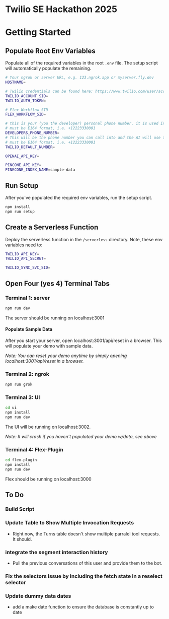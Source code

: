 # Twilio SE Hackathon 2025

# Getting Started

## Populate Root Env Variables

Populate all of the required variables in the root `.env` file. The setup script will automatically populate the remaining.

```bash
# Your ngrok or server URL, e.g. 123.ngrok.app or myserver.fly.dev
HOSTNAME=

# Twilio credentials can be found here: https://www.twilio.com/user/account
TWILIO_ACCOUNT_SID=
TWILIO_AUTH_TOKEN=

# Flex Workflow SID
FLEX_WORKFLOW_SID=

# this is your (you the developer) personal phone number. it is used in the mock-database.
# must be E164 format, i.e. +12223330001
DEVELOPERS_PHONE_NUMBER=
# This will be the phone number you can call into and the AI will use to send SMS messages, if applicable
# must be E164 format, i.e. +12223330001
TWILIO_DEFAULT_NUMBER=

OPENAI_API_KEY=

PINCONE_API_KEY=
PINECONE_INDEX_NAME=sample-data
```

## Run Setup

After you've populated the required env variables, run the setup script.

```bash
npm install
npm run setup
```

## Create a Serverless Function

Deploy the serverless function in the `/serverless` directory. Note, these env variables need to:

```bash
TWILIO_API_KEY=
TWILIO_API_SECRET=

TWILIO_SYNC_SVC_SID=
```

## Open Four (yes 4) Terminal Tabs

### Terminal 1: server

```bash
npm run dev
```

The server should be running on localhost:3001

#### Populate Sample Data

After you start your server, open localhost:3001/api/reset in a browser. This will populate your demo with sample data.

_Note: You can reset your demo anytime by simply opening localhost:3001/api/reset in a browser._

### Terminal 2: ngrok

```bash
npm run grok
```

### Terminal 3: UI

```bash
cd ui
npm install
npm run dev
```

The UI will be running on localhost:3002.

_Note: It will crash if you haven't populated your demo w/data, see above_

### Terminal 4: Flex-Plugin

```bash
cd flex-plugin
npm install
npm run dev
```

Flex should be running on localhost:3000

## To Do

### Build Script

### Update Table to Show Multiple Invocation Requests

- Right now, the Turns table doesn't show multiple parralel tool requests. It should.

### integrate the segment interaction history

- Pull the previous conversations of this user and provide them to the bot.

### Fix the selectors issue by including the fetch state in a reselect selector

### Update dummy data dates

- add a make date function to ensure the database is constantly up to date
